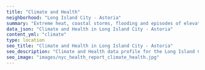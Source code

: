 ```yaml
---
title: "Climate and Health"
neighborhood: "Long Island City - Astoria"
summary: "Extreme heat, coastal storms, flooding and episodes of elevated ozone are climate-related hazards that may increase with climate change and have important public health impacts in New York City. Extreme weather can cause power outages, which also threaten public health. This report provides neighborhood indicators of climate-related hazards, vulnerability and health impacts."
data_json: "Climate and Health in Long Island City - Astoria"
content_yml: "climate"
type: location
seo_title: "Climate and Health in Long Island City - Astoria"
seo_description: "Climate and Health data profile for the Long Island City - Astoria neighborhood of NYC."
seo_image: "images/nyc_health_report_climate_health.jpg"
---
```

